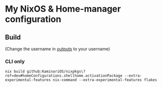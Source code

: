 # My NixOS & Home-manager configuration

## Build

(Change the username in [outputs](outputs/home-conf.nix) to your username)

### CLI only
```console
nix build github:KaminariOS/nixpkgs\?ref=dev#homeConfigurations.shellhome.activationPackage --extra-experimental-features nix-command --extra-experimental-features flakes
```
